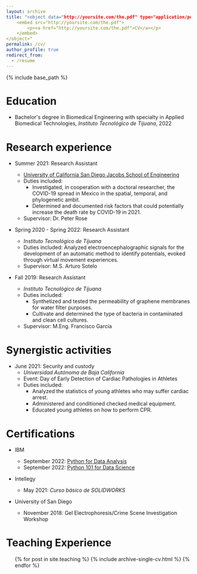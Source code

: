 ```yaml
---
layout: archive
title: "<object data="http://yoursite.com/the.pdf" type="application/pdf" width="700px" height="700px">
    <embed src="http://yoursite.com/the.pdf">
        <p><a href="http://yoursite.com/the.pdf">CV</a></p>
    </embed>
</object>"
permalink: /cv/
author_profile: true
redirect_from:
  - /resume
---
```


{% include base_path %}

Education
======
* Bachelor's degree in Biomedical Engineering with specialty in Applied Biomedical Technologies, <em>Instituto Tecnológico de Tijuana</em>, 2022

Research experience
======
* Summer 2021: Research Assistant
  * <a href='https://kevin-valenzuela.github.io/portfolio/portfolio-4/'>University of California San Diego Jacobs School of Engineering<a/>
  * Duties included:
    * Investigated, in cooperation with a doctoral researcher, the COVID-19 spread in Mexico in the spatial, temporal, and phylogenetic ambit.
    * Determined and documented risk factors that could potentially increase the death rate by COVID-19 in 2021.
  * Supervisor: Dr. Peter Rose

* Spring 2020 - Spring 2022: Research Assistant
  * <em>Instituto Tecnológico de Tijuana</em>
  * Duties included: Analyzed electroencephalographic signals for the development of an automatic method to identify potentials, evoked through virtual movement experiences.
  * Supervisor: M.S. Arturo Sotelo

* Fall 2019: Research Assistant
  * <em>Instituto Tecnológico de Tijuana</em>
  * Duties included:
    * Synthetized and tested the permeability of graphene membranes for water filter purposes.
    * Cultivate and determined the type of bacteria in contaminated and clean cell cultures.
  * Supervisor: M.Eng. Francisco García

Synergistic activities
======
* June 2021: Security and custody
  * <em>Universidad Autónoma de Baja California</em>
  * Event: Day of Early Detection of Cardiac Pathologies in Athletes
  * Duties included:
    * Analyzed the statistics of young athletes who may suffer cardiac arrest.
    * Administered and conditioned checked medical equipment.
    * Educated young athletes on how to perform CPR.

Certifications
======
* IBM
  * September 2022: <a href='https://kevin-valenzuela.github.io/portfolio/portfolio-1/'>Python for Data Analysis</a>
  * September 2022: <a href='https://kevin-valenzuela.github.io/portfolio/portfolio-2/'>Python 101 for Data Science</a>

* Intellegy
  * May 2021: <em>Curso básico de SOLIDWORKS</em>

* University of San Diego
  * November 2018: Gel Electrophoresis/Crime Scene Investigation Workshop

Teaching Experience
======
  <ul>{% for post in site.teaching %}
    {% include archive-single-cv.html %}
  {% endfor %}</ul>
<!--
Skills
======
* Programming:
  * Python
  * R
  * MATLAB
  * SQL
  * C++
  * C
  * Java
  * JavaScript
  * HTML
  * CSS
  * PHP
  * Assembly language
* Laboratory techniques
  * Bacterial culture
  * Cell harvest
  * Cell count
  * Pipetting
  * Weighing
  * Sterilizing
  * Cleaning Glassware
  * Preparing media
  * Practicing sterile techniques
  * Agarose Electrophoresis
  * In vitro experiments
* Laboratory equipment
  * Incubator
  * Volumetric glassware
  * Centrifuges
  * Vortex mixer
  * Precision balance
  * Stirring hot plate
  * Micropipette
  * Autoclave
  * High Accuracy Digital Thermometer
  * PCR machines
  * pH meter
  * Spectrophotometer
  * Oscilloscope
  * Multimeter
  * Signal Generator
-->
<!--
Publications
======
  <ul>{% for post in site.publications %}
    {% include archive-single-cv.html %}
  {% endfor %}</ul>

Talks
======
  <ul>{% for post in site.talks %}
    {% include archive-single-talk-cv.html %}
  {% endfor %}</ul>



Service and leadership
======
* Currently signed in to 43 different slack teams
-->  
